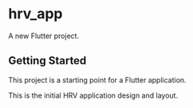 # hrv_app

A new Flutter project.

## Getting Started

This project is a starting point for a Flutter application.

This is the initial HRV application design and layout.
